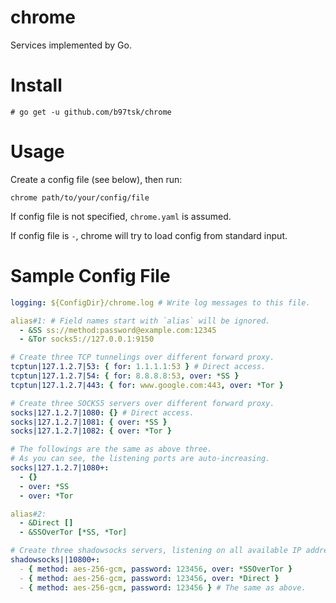 # chrome

Services implemented by Go.

# Install

```console
# go get -u github.com/b97tsk/chrome
```

# Usage

Create a config file (see below), then run:

```console
chrome path/to/your/config/file
```

If config file is not specified, `chrome.yaml` is assumed.

If config file is `-`, chrome will try to load config from standard input.

# Sample Config File

```yaml
logging: ${ConfigDir}/chrome.log # Write log messages to this file.

alias#1: # Field names start with `alias` will be ignored.
  - &SS ss://method:password@example.com:12345
  - &Tor socks5://127.0.0.1:9150

# Create three TCP tunnelings over different forward proxy.
tcptun|127.1.2.7|53: { for: 1.1.1.1:53 } # Direct access.
tcptun|127.1.2.7|54: { for: 8.8.8.8:53, over: *SS }
tcptun|127.1.2.7|443: { for: www.google.com:443, over: *Tor }

# Create three SOCKS5 servers over different forward proxy.
socks|127.1.2.7|1080: {} # Direct access.
socks|127.1.2.7|1081: { over: *SS }
socks|127.1.2.7|1082: { over: *Tor }

# The followings are the same as above three.
# As you can see, the listening ports are auto-increasing.
socks|127.1.2.7|1080+:
  - {}
  - over: *SS
  - over: *Tor

alias#2:
  - &Direct []
  - &SSOverTor [*SS, *Tor]

# Create three shadowsocks servers, listening on all available IP addresses of the local system.
shadowsocks||10800+:
  - { method: aes-256-gcm, password: 123456, over: *SSOverTor }
  - { method: aes-256-gcm, password: 123456, over: *Direct }
  - { method: aes-256-gcm, password: 123456 } # The same as above.
```
